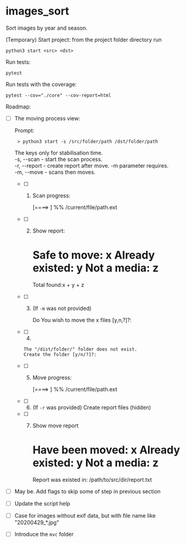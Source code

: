 
# images_sort
Sort images by year and season.

(Temporary) Start project:
from the project folder directory run

`
    python3 start <src> <dst>
`

Run tests:

`
    pytest
`

Run tests with the coverage:

`
    pytest --cov="./core" --cov-report=html
`

Roadmap:

   - [ ] The moving process view:


        Prompt:

          > python3 start -s /src/folder/path /dst/folder/path

        The keys only for stabilisation time. <br/>
        -s, --scan      - start the scan process. <br/>
        -r, --report    - create report after move. -m parameter requires. <br/>
        -m, --move      - scans then moves. <br/>

 
        - [ ] 1. Scan progress:

              [====>                    ] %%
              /current/file/path.ext

        - [ ] 2. Show report:

              Safe to move:       x
              Already existed:    y
              Not a media:        z
              =====================
              Total found:x + y + z

        - [ ] 3. (If `-m` was not provided)

              Do You wish to move the x files [y,n,?]?: 

        - [ ] 4.
            
              The "/dist/folder/" folder does not exist.
              Create the folder [y/n/?]?:
        
        - [ ] 5. Move progress:

              [====>                    ] %%
              /current/file/path.ext
        - [ ] 6. (If `-r` was provided) Create report files (hidden)
        - [ ] 7. Show move report

              Have been moved:      x
              Already existed:      y
              Not a media:          z
              =======================
              Report was existed in: /path/to/src/dir/report.txt


   - [ ] May be. Add flags to skip some of step in previous section
   - [ ] Update the script help
   - [ ] Case for images without exif data, but with file name like "20200429_*.jpg"
   - [ ] Introduce the `mvc` folder
